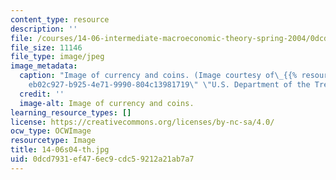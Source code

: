 ```yaml
---
content_type: resource
description: ''
file: /courses/14-06-intermediate-macroeconomic-theory-spring-2004/0dcd7931ef476ec9cdc59212a21ab7a7_14-06s04-th.jpg
file_size: 11146
file_type: image/jpeg
image_metadata:
  caption: "Image of currency and coins. (Image courtesy of\_{{% resource_link \"\
    eb02c927-b925-4e71-9990-804c13981719\" \"U.S. Department of the Treasury\" %}}.)"
  credit: ''
  image-alt: Image of currency and coins.
learning_resource_types: []
license: https://creativecommons.org/licenses/by-nc-sa/4.0/
ocw_type: OCWImage
resourcetype: Image
title: 14-06s04-th.jpg
uid: 0dcd7931-ef47-6ec9-cdc5-9212a21ab7a7
---
```

